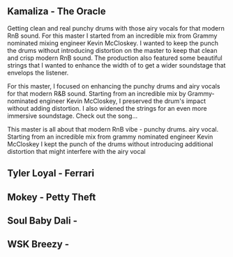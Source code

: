 ## Kamaliza - The Oracle
Getting clean and real punchy drums with those airy vocals for that modern RnB sound. For this master I started from an incredible mix from Grammy nominated mixing engineer Kevin McCloskey. I wanted to keep the punch the drums without introducing distortion on the master to keep that clean and crisp modern RnB sound. The production also featured some beautiful strings that I wanted to enhance the width of to get a wider soundstage that envelops the listener.

For this master, I focused on enhancing the punchy drums and airy vocals for that modern R&B sound. Starting from an incredible mix by Grammy-nominated engineer Kevin McCloskey, I preserved the drum's impact without adding distortion. I also widened the strings for an even more immersive soundstage. Check out the song...

This master is all about that modern RnB vibe - punchy drums. airy vocal. Starting from an incredible mix from grammy nominated engineer Kevin McCloskey I kept the punch of the drums without introducing additional distortion that might interfere with the airy vocal
## Tyler Loyal - Ferrari

## Mokey - Petty Theft

## Soul Baby Dali - 

## WSK Breezy - 